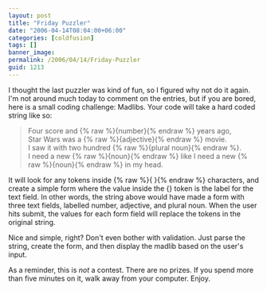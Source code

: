 ```yaml
---
layout: post
title: "Friday Puzzler"
date: "2006-04-14T08:04:00+06:00"
categories: [coldfusion]
tags: []
banner_image: 
permalink: /2006/04/14/Friday-Puzzler
guid: 1213
---
```


I thought the last puzzler was kind of fun, so I figured why not do it again. I'm not around much today to comment on the entries, but if you are bored, here is a small coding challenge: Madlibs. Your code will take a hard coded string like so:

<blockquote>
Four score and {% raw %}{number}{% endraw %} years ago,<br/>
Star Wars was a {% raw %}{adjective}{% endraw %} movie.<br/>
I saw it with two hundred {% raw %}{plural noun}{% endraw %}.<br/>
I need a new {% raw %}{noun}{% endraw %} like I need a new {% raw %}{noun}{% endraw %} in my head.
</blockquote>

It will look for any tokens inside {% raw %}{ }{% endraw %} characters, and create a simple form where the value inside the {} token is the label for the text field. In other words, the string above would have made a form with three text fields, labelled number, adjective, and plural noun. When the user hits submit, the values for each form field will replace the tokens in the original string.

Nice and simple, right? Don't even bother with validation. Just parse the string, create the form, and then display the madlib based on the user's input.

As a reminder, this is <i>not</i> a contest. There are no prizes. If you spend more than five minutes on it, walk away from your computer. Enjoy.